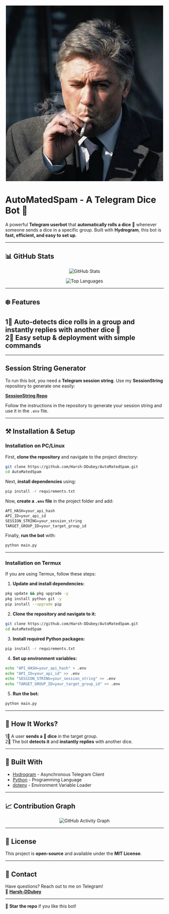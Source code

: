 <p align="center">
  <img src="carlo.jpg" alt="AutoMatedSpam Banner" width="500"/>
</p>

# AutoMatedSpam - A Telegram Dice Bot 🎲  

A powerful **Telegram userbot** that **automatically rolls a dice** 🎲 whenever someone sends a dice in a specific group. Built with **Hydrogram**, this bot is **fast, efficient, and easy to set up**.  

---

## 📊 GitHub Stats  

<p align="center">
  <img src="https://github-readme-stats.vercel.app/api?username=Harsh-DDubey&show_icons=true&theme=radical" alt="GitHub Stats" />
</p>

<p align="center">
  <img src="https://github-readme-stats.vercel.app/api/top-langs/?username=Harsh-DDubey&layout=compact&theme=radical" alt="Top Languages" />
</p>

---

## ❄️ Features  
1⃣ **Auto-detects dice rolls** in a group and instantly replies with another dice 🎲  
2⃣ **Easy setup & deployment** with simple commands  
---


---
## Session String Generator  
To run this bot, you need a **Telegram session string**. Use my **SessionString** repository to generate one easily:  

[**SessionString Repo**](https://github.com/Harsh-DDubey/StringSession)  

Follow the instructions in the repository to generate your session string and use it in the `.env` file.  

---

## ⚒️ Installation & Setup  

### Installation on PC/Linux  
First, **clone the repository** and navigate to the project directory:  
```sh
git clone https://github.com/Harsh-DDubey/AutoMatedSpam.git  
cd AutoMatedSpam  
```  

Next, **install dependencies** using:  
```sh
pip install -r requirements.txt  
```  

Now, **create a `.env` file** in the project folder and add:  
```
API_HASH=your_api_hash  
API_ID=your_api_id  
SESSION_STRING=your_session_string  
TARGET_GROUP_ID=your_target_group_id  
```  

Finally, **run the bot** with:  
```sh
python main.py  
```  
---

### Installation on Termux  
If you are using Termux, follow these steps:  

1. **Update and install dependencies:**  
```sh
pkg update && pkg upgrade -y  
pkg install python git -y  
pip install --upgrade pip  
```

2. **Clone the repository and navigate to it:**  
```sh
git clone https://github.com/Harsh-DDubey/AutoMatedSpam.git  
cd AutoMatedSpam  
```

3. **Install required Python packages:**  
```sh
pip install -r requirements.txt  
```

4. **Set up environment variables:**  
```sh
echo "API_HASH=your_api_hash" > .env  
echo "API_ID=your_api_id" >> .env  
echo "SESSION_STRING=your_session_string" >> .env  
echo "TARGET_GROUP_ID=your_target_group_id" >> .env  
```

5. **Run the bot:**  
```sh
python main.py  
```

---

## 🌿 How It Works?  
1⃣ A user **sends a 🎲 dice** in the target group.  
2⃣ The bot **detects it** and **instantly replies** with another dice.  

---

## 🍂 Built With  
- [Hydrogram](https://pypi.org/project/hydrogram/) - Asynchronous Telegram Client  
- [Python](https://www.python.org/) - Programming Language  
- [dotenv](https://pypi.org/project/python-dotenv/) - Environment Variable Loader  

---

## 📈 Contribution Graph  

<p align="center">
  <img src="https://github-readme-activity-graph.vercel.app/graph?username=Harsh-DDubey&theme=github" alt="GitHub Activity Graph" />
</p>

---

## 📌 License  
This project is **open-source** and available under the **MIT License**.  

---

## 💬 Contact  
Have questions? Reach out to me on Telegram!  
📩 **[Harsh-DDubey](https://t.me/Dev_HarshD)**  

---

🌟 **Star the repo** if you like this bot!

